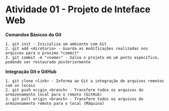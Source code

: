# Atividade 01 - Projeto de Inteface Web

**Comandos Básicos do Git**
```
1. git init - Inicializa um ambiente com Git
2. git add <diretorio> - Guarda as modificações realizadas nos arquivos para o proximo *commit*
3. git commit -m "<nome>" - Salva o projeto em um ponto específico, podendo ser restaurado posteriormente
```

**Integração Git e GitHub**
```
1. git clone <link> - Informa ao Git a integração de arquivos remotos com os locais
2. git push origin <branch> - Transfere todos os arquivos do armazenamento local para o remoto (GitHub)
3. git pull origin <branch> - Transfere todos os arquivos do armazenamento remoto para o local (Máquina)
```
